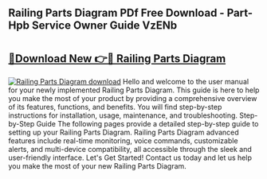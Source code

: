 ## Railing Parts Diagram PDf Free Download - Part-Hpb Service Owner Guide VzENb

# <h2><a href="http://dfulff.blite.top/?on=Railing+Parts+Diagram">🔗Download New 👉🔴 Railing Parts Diagram</a></h2>

[![Railing Parts Diagram download](https://i.imgur.com/lujVjoI.png)](http://dfulff.blite.top/?on=Railing+Parts+Diagram)
Hello and welcome to the user manual for your newly implemented Railing Parts Diagram. This guide is here to help you make the most of your product by providing a comprehensive overview of its features, functions, and benefits. You will find step-by-step instructions for installation, usage, maintenance, and troubleshooting. Step-by-Step Guide The following pages provide a detailed step-by-step guide to setting up your Railing Parts Diagram. Railing Parts Diagram advanced features include real-time monitoring, voice commands, customizable alerts, and multi-device compatibility, all accessible through the sleek and user-friendly interface. Let's Get Started! Contact us today and let us help you make the most of your new Railing Parts Diagram.
